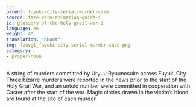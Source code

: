 ```yaml
---
parent: fuyuki-city-serial-murder-case
source: fate-zero-animation-guide-i
id: glossary-of-the-holy-grail-war-i
language: en
weight: 40
translation: "RHuot"
img: fzavg1_fuyuki-city-serial-murder-case.png
category:
- proper-noun
---
```


A string of murders committed by Uryuu Ryuunosuke across Fuyuki City. Three bizarre murders were reported in the news prior to the start of the Holy Grail War, and an untold number were committed in cooperation with Caster after the start of the war. Magic circles drawn in the victim’s blood are found at the site of each murder.
